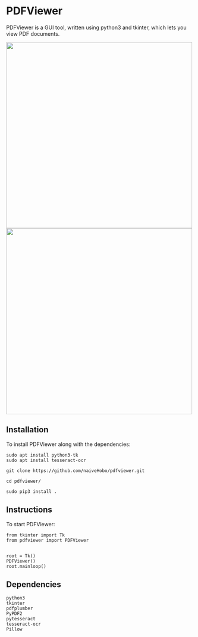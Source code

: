 # PDFViewer
PDFViewer is a GUI tool, written using python3 and tkinter, which lets you view PDF documents.

<p float="left">
  <img src="/images/pdfviewer_1.png" width="500" />
  <img src="/images/pdfviewer_2.png" width="500" /> 
</p>


## Installation
To install PDFViewer along with the dependencies:
```
sudo apt install python3-tk
sudo apt install tesseract-ocr

git clone https://github.com/naiveHobo/pdfviewer.git

cd pdfviewer/

sudo pip3 install .
```

## Instructions
To start PDFViewer:
```
from tkinter import Tk
from pdfviewer import PDFViewer


root = Tk()
PDFViewer()
root.mainloop()
```

## Dependencies

```
python3
tkinter
pdfplumber
PyPDF2
pytesseract
tesseract-ocr
Pillow
```
